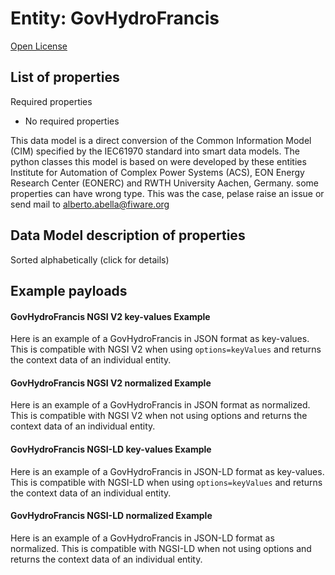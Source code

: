 Entity: GovHydroFrancis  
=======================  
[Open License](https://github.com/smart-data-models//dataModel.EnergyCIM/blob/master/GovHydroFrancis/LICENSE.md)  

## List of properties  

Required properties  
- No required properties    
This data model is a direct conversion of the Common Information Model (CIM) specified by the IEC61970 standard into smart data models. The python classes this model is based on were developed by these entities Institute for Automation of Complex Power Systems (ACS), EON Energy Research Center (EONERC) and RWTH University Aachen, Germany. some properties can have wrong type. This was the case, pelase raise an issue or send mail to alberto.abella@fiware.org  
## Data Model description of properties  
Sorted alphabetically (click for details)  
## Example payloads    
#### GovHydroFrancis NGSI V2 key-values Example    
Here is an example of a GovHydroFrancis in JSON format as key-values. This is compatible with NGSI V2 when  using `options=keyValues` and returns the context data of an individual entity.  
#### GovHydroFrancis NGSI V2 normalized Example    
Here is an example of a GovHydroFrancis in JSON format as normalized. This is compatible with NGSI V2 when not using options and returns the context data of an individual entity.  
#### GovHydroFrancis NGSI-LD key-values Example    
Here is an example of a GovHydroFrancis in JSON-LD format as key-values. This is compatible with NGSI-LD when  using `options=keyValues` and returns the context data of an individual entity.  
#### GovHydroFrancis NGSI-LD normalized Example    
Here is an example of a GovHydroFrancis in JSON-LD format as normalized. This is compatible with NGSI-LD when not using options and returns the context data of an individual entity.  
